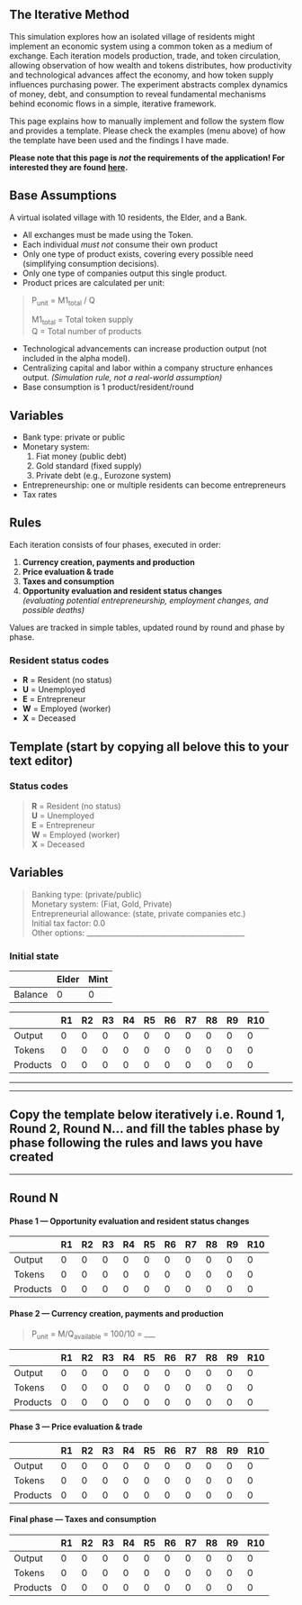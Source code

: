 ## The Iterative Method

This simulation explores how an isolated village of residents might implement an economic system using a common token as a medium of exchange. Each iteration models production, trade, and token circulation, allowing observation of how wealth and tokens distributes, how productivity and technological advances affect the economy, and how token supply influences purchasing power. The experiment abstracts complex dynamics of money, debt, and consumption to reveal fundamental mechanisms behind economic flows in a simple, iterative framework.

This page explains how to manually implement and follow the system flow and provides a template. Please check the examples (menu above) of how the template have been used and the findings I have made.

**Please note that this page is *not* the requirements of the application! For interested they are found [here](https://github.com/whyowisp/token-of-exchange/blob/main/docs/ToE-requirements.md).**

## Base Assumptions

A virtual isolated village with 10 residents, the Elder, and a Bank.

- All exchanges must be made using the Token.
- Each individual *must not* consume their own product
- Only one type of product exists, covering every possible need (simplifying consumption decisions).
- Only one type of companies output this single product.
- Product prices are calculated per unit:

> P<sub>unit</sub> = M1<sub>total</sub> / Q 
>
>M1<sub>total</sub> = Total token supply  
Q = Total number of products

- Technological advancements can increase production output (not included in the alpha model).
- Centralizing capital and labor within a company structure enhances output. *(Simulation rule, not a real-world assumption)*
- Base consumption is 1 product/resident/round

## Variables

- Bank type: private or public
- Monetary system:  
  1. Fiat money (public debt)  
  2. Gold standard (fixed supply)  
  3. Private debt (e.g., Eurozone system)  
- Entrepreneurship: one or multiple residents can become entrepreneurs
- Tax rates

## Rules

Each iteration consists of four phases, executed in order:

1. **Currency creation, payments and production**
2. **Price evaluation & trade**
3. **Taxes and consumption**
4. **Opportunity evaluation and resident status changes**  
   *(evaluating potential entrepreneurship, employment changes, and possible deaths)*

Values are tracked in simple tables, updated round by round and phase by phase.

### Resident status codes

- **R** = Resident (no status)
- **U** = Unemployed
- **E** = Entrepreneur  
- **W** = Employed (worker)  
- **X** = Deceased

## Template (start by copying all belove this to your text editor)

### Status codes

> **R** = Resident (no status)  
> **U** = Unemployed  
> **E** = Entrepreneur  
> **W** = Employed (worker)  
> **X** = Deceased

## Variables

> Banking type: (private/public)  
> Monetary system: (Fiat, Gold, Private)  
> Entrepreneurial allowance: (state, private companies etc.)  
> Initial tax factor: 0.0  
> Other options: ____________________________________________


### Initial state

|       | Elder | Mint |
|-------|----|----|
| Balance | 0 | 0 |

|       | R1 | R2 | R3 | R4 | R5 | R6 | R7 | R8 | R9 | R10 |
|-------|----|----|----|----|----|----|----|----|----|-----|
| Output | 0 | 0 | 0 | 0 | 0 | 0 | 0 | 0 | 0 | 0 |
| Tokens | 0 | 0 | 0 | 0 | 0 | 0 | 0 | 0 | 0 | 0 |
| Products | 0 | 0 | 0 | 0 | 0 | 0 | 0 | 0 | 0 | 0 |

---
---
**Copy the template below iteratively i.e. Round 1, Round 2, Round N... and fill the tables phase by phase following the rules and laws you have created**
---
---

## Round N

#### Phase 1 — Opportunity evaluation and resident status changes

|       | R1 | R2 | R3 | R4 | R5 | R6 | R7 | R8 | R9 | R10 |
|-------|----|----|----|----|----|----|----|----|----|-----|
| Output | 0 | 0 | 0 | 0 | 0 | 0 | 0 | 0 | 0 | 0 |
| Tokens | 0 | 0 | 0 | 0 | 0 | 0 | 0 | 0 | 0 | 0 |
| Products | 0 | 0 | 0 | 0 | 0 | 0 | 0 | 0 | 0 | 0 |

#### Phase 2 — Currency creation, payments and production

 > P<sub>unit</sub> = M/Q<sub>available</sub> = 100/10 = ___

|       | R1 | R2 | R3 | R4 | R5 | R6 | R7 | R8 | R9 | R10 |
|-------|----|----|----|----|----|----|----|----|----|-----|
| Output | 0 | 0 | 0 | 0 | 0 | 0 | 0 | 0 | 0 | 0 |
| Tokens | 0 | 0 | 0 | 0 | 0 | 0 | 0 | 0 | 0 | 0 |
| Products | 0 | 0 | 0 | 0 | 0 | 0 | 0 | 0 | 0 | 0 |

#### Phase 3 — Price evaluation & trade

|       | R1 | R2 | R3 | R4 | R5 | R6 | R7 | R8 | R9 | R10 |
|-------|----|----|----|----|----|----|----|----|----|-----|
| Output | 0 | 0 | 0 | 0 | 0 | 0 | 0 | 0 | 0 | 0 |
| Tokens | 0 | 0 | 0 | 0 | 0 | 0 | 0 | 0 | 0 | 0 |
| Products | 0 | 0 | 0 | 0 | 0 | 0 | 0 | 0 | 0 | 0 |

#### Final phase — Taxes and consumption

|       | R1 | R2 | R3 | R4 | R5 | R6 | R7 | R8 | R9 | R10 |
|-------|----|----|----|----|----|----|----|----|----|-----|
| Output | 0 | 0 | 0 | 0 | 0 | 0 | 0 | 0 | 0 | 0 |
| Tokens | 0 | 0 | 0 | 0 | 0 | 0 | 0 | 0 | 0 | 0 |
| Products | 0 | 0 | 0 | 0 | 0 | 0 | 0 | 0 | 0 | 0 |
